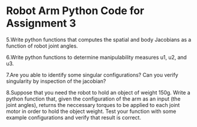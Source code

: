 # Robot Arm Python Code for Assignment 3
5.Write python functions that computes the spatial and body Jacobians as a function of robot joint angles.

6.Write python functions to determine manipulability measures u1, u2, and u3.

7.Are you able to identify some singular configurations? Can you verify singularity by inspection of the jacobian?

8.Suppose that you need the robot to hold an object of weight 150g. Write a python function that, given the configuration of the arm as an input (the joint angles), returns the neccessary torques to be applied to each joint motor in order to hold the object weight. Test your function with some example configurations and verify that result is correct. 
